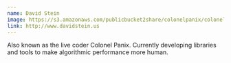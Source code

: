 ```yaml
---
name: David Stein
image: https://s3.amazonaws.com/publicbucket2share/colonelpanix/colonelpanixmugshot.jpg
link: http://www.davidstein.us
---
```


Also known as the live coder Colonel Panix. Currently developing libraries and tools to make algorithmic performance more human.